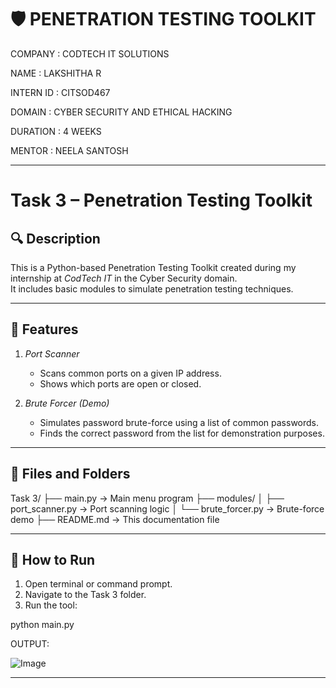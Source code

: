 # 🛡 PENETRATION TESTING TOOLKIT

COMPANY : CODTECH IT SOLUTIONS

NAME : LAKSHITHA R

INTERN ID : CITSOD467

DOMAIN : CYBER SECURITY AND ETHICAL HACKING

DURATION : 4 WEEKS

MENTOR : NEELA SANTOSH

-------------

# Task 3 – Penetration Testing Toolkit

## 🔍 Description
This is a Python-based Penetration Testing Toolkit created during my internship at *CodTech IT* in the Cyber Security domain.  
It includes basic modules to simulate penetration testing techniques.

---

## 🧰 Features

1. *Port Scanner*
   - Scans common ports on a given IP address.
   - Shows which ports are open or closed.

2. *Brute Forcer (Demo)*
   - Simulates password brute-force using a list of common passwords.
   - Finds the correct password from the list for demonstration purposes.

---

## 📁 Files and Folders

Task 3/ ├── main.py               → Main menu program ├── modules/ │   ├── port_scanner.py   → Port scanning logic │   └── brute_forcer.py   → Brute-force demo ├── README.md             → This documentation file

---

## 🚀 How to Run

1. Open terminal or command prompt.
2. Navigate to the Task 3 folder.
3. Run the tool:

python main.py

OUTPUT:

![Image](https://github.com/user-attachments/assets/1fc4f724-2dac-4d4a-abf0-8a3b372761e2)

----

